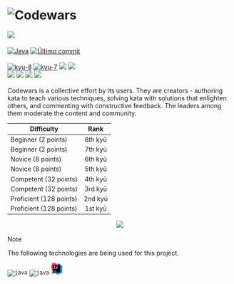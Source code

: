 # ![Codewars](https://img.shields.io/badge/Codewars-B1361E?style=for-the-badge&logo=codewars&logoColor=black)

![](https://www.codewars.com/users/danielex1999/badges/large)<br><br>
[![Java](https://img.shields.io/badge/Language-Java-28C8E5.svg)](README.md)
[![Último commit](https://img.shields.io/github/last-commit/danielex1999/Codewars-Java?color=1B3E8E)](README.md)<br><br>
[![kyu-8](https://img.shields.io/github/directory-file-count/danielex1999/CodeWars-Java/src%2Fmain%2Fjava%2Fkyu8?type=dir&style=flat-square&logo=codewars&logoColor=%23B1361E&label=8%20kyu&labelColor=%23303133&color=%23E6E6E6
)](./src/main/java/kyu8/)
[![kyu-7](https://img.shields.io/github/directory-file-count/danielex1999/CodeWars-Java/7%20kyu?color=E6E6E6&label=7%20kyu&type=dir)](./7%20kyu/README.md)
<img src="https://img.shields.io/github/directory-file-count/danielex1999/CodeWars-Java/6%20kyu?color=ECB613&label=6%20kyu&type=dir">
<img src="https://img.shields.io/github/directory-file-count/danielex1999/CodeWars-Java/5%20kyu?color=ECB613&label=5%20kyu&type=dir"><br>
<img src="https://img.shields.io/github/directory-file-count/danielex1999/CodeWars-Java/4%20kyu?color=3C7DBA&label=4%20kyu&type=dir">
<img src="https://img.shields.io/badge/3%20kyu-0-3C7DBA">
<img src="https://img.shields.io/badge/2%20kyu-0-866CC7">
<img src="https://img.shields.io/badge/1%20kyu-0-866CC7"><br><br>
Codewars is a collective effort by its users. They are creators - authoring kata to teach various techniques, solving
kata with solutions that enlighten others, and commenting with constructive feedback. The leaders among them moderate
the content and community.

<div align="center">

| Difficulty              |  Rank   |
|-------------------------|:-------:|
| Beginner (2 points)     | 8th kyū |
| Beginner (2 points)     | 7th kyū |
| Novice (8 points)       | 6th kyū |
| Novice (8 points)       | 5th kyū |
| Competent (32 points)   | 4th kyū |
| Competent (32 points)   | 3rd kyū |
| Proficient (128 points) | 2nd kyū |
| Proficient (128 points) | 1st kyū |


<img src="https://www.ffbegif.com/Rain%20&%20Fina%20(NV)/100032707%20Win.png" width="150px">
</div>


> [!NOTE]
> The following technologies are being used for this project.

<code><img src="https://cdn.iconscout.com/icon/free/png-512/java-43-569305.png" width="30px" alt="java"></code>
<code><img src="https://junit.org/junit5/assets/img/junit5-logo.png" width="25px" alt="java"></code>
<code><a href="" target="_blank"><img src="src/main/resources/img/IntelliJ.png" width="26px" alt="selenium"></a></code>